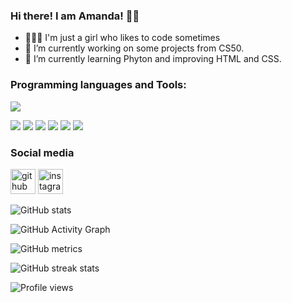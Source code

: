 ### Hi there! I am Amanda! 👋😊

- 👩🏼‍💻 I'm just a girl who likes to code sometimes
- 🔭 I’m currently working on some projects from CS50. 
- 🌱 I’m currently learning Phyton and improving HTML and CSS. 

### Programming languages and Tools:

![](https://www.tabnine.com/blog/wp-content/uploads/2022/03/blog_10-1.png)

![](https://i.imgur.com/QM2VcvM.png) ![](https://i.imgur.com/7IToNGJ.png) ![](https://i.imgur.com/BgwlS2h.png) ![](https://i.imgur.com/yZgqWuE.png) ![](https://i.imgur.com/nXGQB1n.png) ![](https://i.imgur.com/jwaJo7m.png)

### Social media
[<img src='https://cdn.jsdelivr.net/npm/simple-icons@3.0.1/icons/github.svg' alt='github' height='40'>](https://github.com/amanyumih)  [<img src='https://cdn.jsdelivr.net/npm/simple-icons@3.0.1/icons/instagram.svg' alt='instagram' height='40'>](https://www.instagram.com/amanyumih/)  

![GitHub stats](https://github-readme-stats.vercel.app/api?username=amanyumih&show_icons=true&count_private=true)  

![GitHub Activity Graph](https://activity-graph.herokuapp.com/graph?username=amanyumih)  

![GitHub metrics](https://metrics.lecoq.io/amanyumih)  

![GitHub streak stats](https://streak-stats.demolab.com/?user=amanyumih)  

![Profile views](https://gpvc.arturio.dev/amanyumih)  
